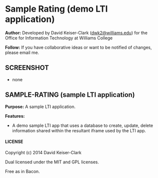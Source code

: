 # Sample Rating (demo LTI application)

**Author:** Developed by David Keiser-Clark (dwk2@williams.edu) for the Office for Information Technology at Williams College

**Follow:** If you have collaborative ideas or want to be notified of changes, please email me.

## SCREENSHOT

 - none

## SAMPLE-RATING (sample LTI application)

**Purpose:** A sample LTI application.

**Features:**
 - A demo sample LTI app that uses a database to create, update, delete information shared within the resultant iframe used by the LTI app.

#### LICENSE

Copyright (c) 2014 David Keiser-Clark

Dual licensed under the MIT and GPL licenses.

Free as in Bacon.
